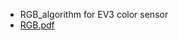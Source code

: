 - RGB_algorithm for EV3 color sensor
- [RGB.pdf](https://github.com/user-attachments/files/17622812/RGB.pdf)
